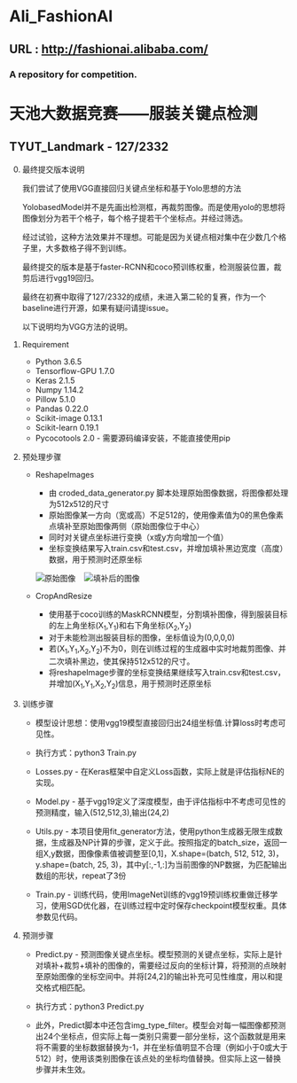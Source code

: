 # Ali_FashionAI
## URL : http://fashionai.alibaba.com/
### A repository for competition.

# 天池大数据竞赛——服装关键点检测

## TYUT_Landmark - 127/2332

0. 最终提交版本说明
	
	我们尝试了使用VGG直接回归关键点坐标和基于Yolo思想的方法

	YolobasedModel并不是先画出检测框，再裁剪图像。而是使用yolo的思想将图像划分为若干个格子，每个格子提若干个坐标点。并经过筛选。

	经过试验，这种方法效果并不理想。可能是因为关键点相对集中在少数几个格子里，大多数格子得不到训练。

	最终提交的版本是基于faster-RCNN和coco预训练权重，检测服装位置，裁剪后进行vgg19回归。

	最终在初赛中取得了127/2332的成绩，未进入第二轮的复赛，作为一个baseline进行开源，如果有疑问请提issue。

	以下说明均为VGG方法的说明。

1. Requirement

	- Python 3.6.5
	- Tensorflow-GPU 1.7.0
	- Keras 2.1.5
	- Numpy 1.14.2
	- Pillow 5.1.0
	- Pandas 0.22.0
	- Scikit-image 0.13.1
	- Scikit-learn 0.19.1
	- Pycocotools 2.0 - 需要源码编译安装，不能直接使用pip

2. 预处理步骤
	
	* ReshapeImages
		- 由 croded_data_generator.py 脚本处理原始图像数据，将图像都处理为512x512的尺寸
		- 原始图像某一方向（宽或高）不足512的，使用像素值为0的黑色像素点填补至原始图像两侧（原始图像位于中心）
		- 同时对关键点坐标进行变换（x或y方向增加一个值）
		- 坐标变换结果写入train.csv和test.csv，并增加填补黑边宽度（高度）数据，用于预测时还原坐标
		
		![原始图像](ReadmeImg/2.jpg "原始图像")&nbsp;&nbsp;&nbsp;
		![填补后的图像](ReadmeImg/1.jpg "填补后的图像")

	* CropAndResize
		- 使用基于coco训练的MaskRCNN模型，分割填补图像，得到服装目标的左上角坐标(X<sub>1</sub>,Y<sub>1</sub>)和右下角坐标(X<sub>2</sub>,Y<sub>2</sub>)
		- 对于未能检测出服装目标的图像，坐标值设为(0,0,0,0)
		- 若(X<sub>1</sub>,Y<sub>1</sub>,X<sub>2</sub>,Y<sub>2</sub>)不为0，则在训练过程的生成器中实时地裁剪图像、并二次填补黑边，使其保持512x512的尺寸。
		- 将reshapeImage步骤的坐标变换结果继续写入train.csv和test.csv，并增加(X<sub>1</sub>,Y<sub>1</sub>,X<sub>2</sub>,Y<sub>2</sub>)信息，用于预测时还原坐标

3. 训练步骤
	* 模型设计思想：使用vgg19模型直接回归出24组坐标值.计算loss时考虑可见性。
	* 执行方式：python3 Train.py

	* Losses.py - 在Keras框架中自定义Loss函数，实际上就是评估指标NE的实现。
	* Model.py - 基于vgg19定义了深度模型，由于评估指标中不考虑可见性的预测精度，输入(512,512,3),输出(24,2)
	* Utils.py - 本项目使用fit_generator方法，使用python生成器无限生成数据，生成器及NP计算的步骤，定义于此。按照指定的batch_size，返回一组X,y数据，图像像素值被调整至[0,1]，X.shape=(batch, 512, 512, 3)，y.shape=(batch, 25, 3)，其中y[:,-1,:]为当前图像的NP数据，为匹配输出数组的形状，repeat了3份
	* Train.py - 训练代码，使用ImageNet训练的vgg19预训练权重做迁移学习，使用SGD优化器，在训练过程中定时保存checkpoint模型权重。具体参数见代码。

4. 预测步骤
	* Predict.py - 预测图像关键点坐标。模型预测的关键点坐标，实际上是针对填补+裁剪+填补的图像的，需要经过反向的坐标计算，将预测的点映射至原始图像的坐标空间中。并将[24,2]的输出补充可见性维度，用以和提交格式相匹配。
	* 执行方式：python3 Predict.py

	* 此外，Predict脚本中还包含img_type_filter。模型会对每一幅图像都预测出24个坐标点，但实际上每一类别只需要一部分坐标，这个函数就是用来将不需要的坐标数据替换为-1，并在坐标值明显不合理（例如小于0或大于512）时，使用该类别图像在该点处的坐标均值替换。但实际上这一替换步骤并未生效。

